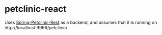 # petclinic-react
Uses [Spring-Petclinic-Rest](https://github.com/spring-petclinic/spring-petclinic-rest) as a backend, and assumes that it is running on http://localhost:9966/petclinic/
